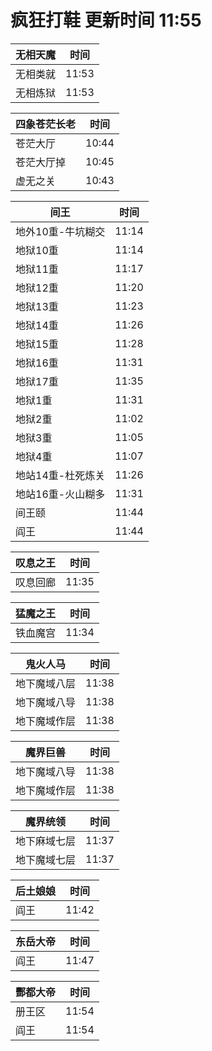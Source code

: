 # 疯狂打鞋 更新时间 11:55

| 无相天魔   | 时间    |
|--------|-------|
| 无相类就 | 11:53 |
| 无相炼狱 | 11:53 |

| 四象苍茫长老   | 时间    |
|--------|-------|
| 苍茫大厅 | 10:44 |
| 苍茫大厅掉 | 10:45 |
| 虚无之关 | 10:43 |

| 间王   | 时间    |
|--------|-------|
| 地外10重-牛坑糊交 | 11:14 |
| 地狱10重 | 11:14 |
| 地狱11重 | 11:17 |
| 地狱12重 | 11:20 |
| 地狱13重 | 11:23 |
| 地狱14重 | 11:26 |
| 地狱15重 | 11:28 |
| 地狱16重 | 11:31 |
| 地狱17重 | 11:35 |
| 地狱1重 | 11:31 |
| 地狱2重 | 11:02 |
| 地狱3重 | 11:05 |
| 地狱4重 | 11:07 |
| 地站14重-杜死炼关 | 11:26 |
| 地站16重-火山糊多 | 11:31 |
| 间王颐 | 11:44 |
| 阎王 | 11:44 |

| 叹息之王   | 时间    |
|--------|-------|
| 叹息回廊 | 11:35 |

| 猛魔之王   | 时间    |
|--------|-------|
| 铁血魔宫 | 11:34 |

| 鬼火人马   | 时间    |
|--------|-------|
| 地下魔域八层 | 11:38 |
| 地下魔域八导 | 11:38 |
| 地下魔域作层 | 11:38 |

| 魔界巨兽   | 时间    |
|--------|-------|
| 地下魔域八导 | 11:38 |
| 地下魔域作层 | 11:38 |

| 魔界统领   | 时间    |
|--------|-------|
| 地下麻域七层 | 11:37 |
| 地下魔域七层 | 11:37 |

| 后土娘娘   | 时间    |
|--------|-------|
| 阎王 | 11:42 |

| 东岳大帝   | 时间    |
|--------|-------|
| 阎王 | 11:47 |

| 酆都大帝   | 时间    |
|--------|-------|
| 册王区 | 11:54 |
| 阎王 | 11:54 |